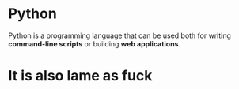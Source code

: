 # Python

Python is a programming language that can be used both for writing **command-line scripts** or building **web applications**.


# It is also lame as fuck